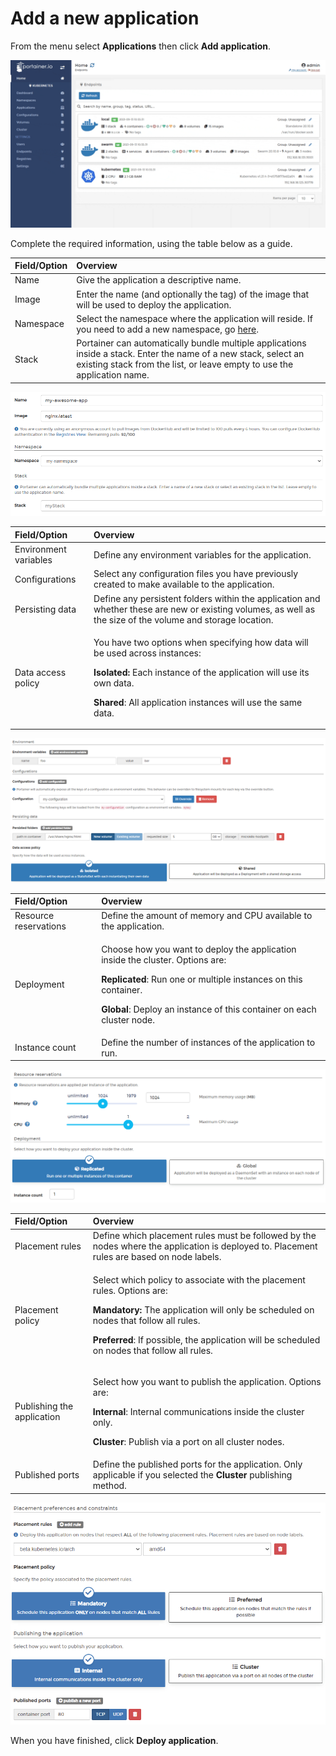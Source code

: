 # Add a new application

From the menu select **Applications** then click **Add application**.

![](../../../.gitbook/assets/applications-add-1.gif)

Complete the required information, using the table below as a guide.

| Field/Option | Overview |
| :--- | :--- |
| Name | Give the application a descriptive name. |
| Image | Enter the name \(and optionally the tag\) of the image that will be used to deploy the application. |
| Namespace | Select the namespace where the application will reside. If you need to add a new namespace, go [here](../namespaces/add.md). |
| Stack | Portainer can automatically bundle multiple applications inside a stack. Enter the name of a new stack, select an existing stack from the list, or leave empty to use the application name. |

![](../../../.gitbook/assets/applications-add-2.png)

<table>
  <thead>
    <tr>
      <th style="text-align:left">Field/Option</th>
      <th style="text-align:left">Overview</th>
    </tr>
  </thead>
  <tbody>
    <tr>
      <td style="text-align:left">Environment variables</td>
      <td style="text-align:left">Define any environment variables for the application.</td>
    </tr>
    <tr>
      <td style="text-align:left">Configurations</td>
      <td style="text-align:left">Select any configuration files you have previously created to make available
        to the application.</td>
    </tr>
    <tr>
      <td style="text-align:left">Persisting data</td>
      <td style="text-align:left">Define any persistent folders within the application and whether these
        are new or existing volumes, as well as the size of the volume and storage
        location.</td>
    </tr>
    <tr>
      <td style="text-align:left">Data access policy</td>
      <td style="text-align:left">
        <p>You have two options when specifying how data will be used across instances:</p>
        <p></p>
        <p><b>Isolated:</b> Each instance of the application will use its own data.</p>
        <p><b>Shared</b>: All application instances will use the same data.</p>
      </td>
    </tr>
  </tbody>
</table>

![](../../../.gitbook/assets/applications-add-3.png)

<table>
  <thead>
    <tr>
      <th style="text-align:left">Field/Option</th>
      <th style="text-align:left">Overview</th>
    </tr>
  </thead>
  <tbody>
    <tr>
      <td style="text-align:left">Resource reservations</td>
      <td style="text-align:left">Define the amount of memory and CPU available to the application.</td>
    </tr>
    <tr>
      <td style="text-align:left">Deployment</td>
      <td style="text-align:left">
        <p>Choose how you want to deploy the application inside the cluster. Options
          are:</p>
        <p></p>
        <p><b>Replicated</b>: Run one or multiple instances on this container.</p>
        <p><b>Global</b>: Deploy an instance of this container on each cluster node.</p>
      </td>
    </tr>
    <tr>
      <td style="text-align:left">Instance count</td>
      <td style="text-align:left">Define the number of instances of the application to run.</td>
    </tr>
  </tbody>
</table>

![](../../../.gitbook/assets/applications-add-4.png)

<table>
  <thead>
    <tr>
      <th style="text-align:left">Field/Option</th>
      <th style="text-align:left">Overview</th>
    </tr>
  </thead>
  <tbody>
    <tr>
      <td style="text-align:left">Placement rules</td>
      <td style="text-align:left">Define which placement rules must be followed by the nodes where the application
        is deployed to. Placement rules are based on node labels.</td>
    </tr>
    <tr>
      <td style="text-align:left">Placement policy</td>
      <td style="text-align:left">
        <p>Select which policy to associate with the placement rules. Options are:</p>
        <p></p>
        <p><b>Mandatory:</b> The application will only be scheduled on nodes that
          follow all rules.</p>
        <p><b>Preferred</b>: If possible, the application will be scheduled on nodes
          that follow all rules.</p>
      </td>
    </tr>
    <tr>
      <td style="text-align:left">Publishing the application</td>
      <td style="text-align:left">
        <p>Select how you want to publish the application. Options are:</p>
        <p></p>
        <p><b>Internal</b>: Internal communications inside the cluster only.</p>
        <p><b>Cluster</b>: Publish via a port on all cluster nodes.</p>
      </td>
    </tr>
    <tr>
      <td style="text-align:left">Published ports</td>
      <td style="text-align:left">Define the published ports for the application. Only applicable if you
        selected the <b>Cluster</b> publishing method.</td>
    </tr>
  </tbody>
</table>

![](../../../.gitbook/assets/applications-add-5.png)

When you have finished, click **Deploy application**.

